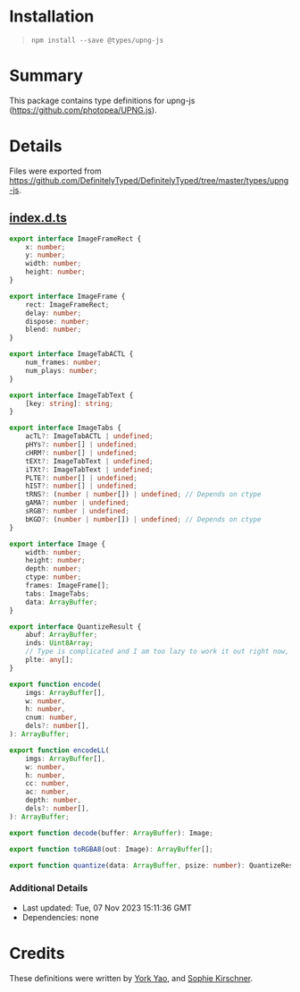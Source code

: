 # Installation
> `npm install --save @types/upng-js`

# Summary
This package contains type definitions for upng-js (https://github.com/photopea/UPNG.js).

# Details
Files were exported from https://github.com/DefinitelyTyped/DefinitelyTyped/tree/master/types/upng-js.
## [index.d.ts](https://github.com/DefinitelyTyped/DefinitelyTyped/tree/master/types/upng-js/index.d.ts)
````ts
export interface ImageFrameRect {
    x: number;
    y: number;
    width: number;
    height: number;
}

export interface ImageFrame {
    rect: ImageFrameRect;
    delay: number;
    dispose: number;
    blend: number;
}

export interface ImageTabACTL {
    num_frames: number;
    num_plays: number;
}

export interface ImageTabText {
    [key: string]: string;
}

export interface ImageTabs {
    acTL?: ImageTabACTL | undefined;
    pHYs?: number[] | undefined;
    cHRM?: number[] | undefined;
    tEXt?: ImageTabText | undefined;
    iTXt?: ImageTabText | undefined;
    PLTE?: number[] | undefined;
    hIST?: number[] | undefined;
    tRNS?: (number | number[]) | undefined; // Depends on ctype
    gAMA?: number | undefined;
    sRGB?: number | undefined;
    bKGD?: (number | number[]) | undefined; // Depends on ctype
}

export interface Image {
    width: number;
    height: number;
    depth: number;
    ctype: number;
    frames: ImageFrame[];
    tabs: ImageTabs;
    data: ArrayBuffer;
}

export interface QuantizeResult {
    abuf: ArrayBuffer;
    inds: Uint8Array;
    // Type is complicated and I am too lazy to work it out right now, sorry!
    plte: any[];
}

export function encode(
    imgs: ArrayBuffer[],
    w: number,
    h: number,
    cnum: number,
    dels?: number[],
): ArrayBuffer;

export function encodeLL(
    imgs: ArrayBuffer[],
    w: number,
    h: number,
    cc: number,
    ac: number,
    depth: number,
    dels?: number[],
): ArrayBuffer;

export function decode(buffer: ArrayBuffer): Image;

export function toRGBA8(out: Image): ArrayBuffer[];

export function quantize(data: ArrayBuffer, psize: number): QuantizeResult;

````

### Additional Details
 * Last updated: Tue, 07 Nov 2023 15:11:36 GMT
 * Dependencies: none

# Credits
These definitions were written by [York Yao](https://github.com/plantain-00), and [Sophie Kirschner](https://github.com/pineapplemachine).
